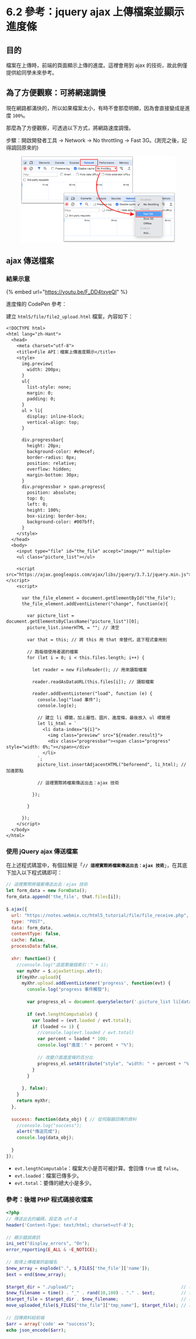 # 6.2 參考：jquery ajax 上傳檔案並顯示進度條

## 目的

檔案在上傳時，前端的頁面顯示上傳的進度。這裡會用到 ajax 的技術，故此例僅提供給同學未來參考。



## 為了方便觀察：可將網速調慢

現在網路都滿快的，所以如果檔案太小，有時不會那麼明顯，因為會直接變成是進度 `100%`。

那麼為了方便觀察，可透過以下方式，將網路速度調慢。

步驟：開啟開發者工具 → Network → No throttling → Fast 3G。(測完之後，記得調回原來的)

<figure><img src="../.gitbook/assets/network_throttling.png" alt=""><figcaption></figcaption></figure>



## ajax 傳送檔案

### 結果示意

{% embed url="https://youtu.be/F_DD4txyeQI" %}



進度條的 CodePen 參考：





建立 `html5/file/file2_upload.html` 檔案，內容如下：

```markup
<!DOCTYPE html>
<html lang="zh-Hant">
  <head>
    <meta charset="utf-8">
    <title>File API：檔案上傳進度顯示</title>
    <style>
      img.preview{
        width: 200px;
      }
      ul{
        list-style: none;
        margin: 0;
        padding: 0;
      }
      ul > li{
        display: inline-block;
        vertical-align: top;
      }

      div.progressbar{
        height: 20px;
        background-color: #e9ecef;
        border-radius: 8px;
        position: relative;
        overflow: hidden;
        margin-bottom: 30px;
      }
      div.progressbar > span.progress{
        position: absolute;
        top: 0;
        left: 0;
        height: 100%;
        box-sizing: border-box;
        background-color: #007bff;
      }
    </style>
  </head>
  <body>
    <input type="file" id="the_file" accept="image/*" multiple>
    <ul class="picture_list"></ul>

    <script src="https://ajax.googleapis.com/ajax/libs/jquery/3.7.1/jquery.min.js"></script>
    <script>

      var the_file_element = document.getElementById("the_file");
      the_file_element.addEventListener("change", function(e){

        var picture_list = document.getElementsByClassName("picture_list")[0];
        picture_list.innerHTML = ""; // 清空

        var that = this; // 將 this 用 that 來替代，底下程式會用到

        // 跑每個使用者選的檔案
        for (let i = 0; i < this.files.length; i++) {

          let reader = new FileReader(); // 用來讀取檔案

          reader.readAsDataURL(this.files[i]); // 讀取檔案

          reader.addEventListener("load", function (e) {
            console.log("load 事件");
            console.log(e);

            // 建立 li 標籤，加上屬性、圖片、進度條，最後放入 ul 標籤裡
            let li_html = `
              <li data-index="${i}">
                <img class="preview" src="${reader.result}">
                <div class="progressbar"><span class="progress" style="width: 0%;"></span></div>
              </li>
            `;
            picture_list.insertAdjacentHTML("beforeend", li_html); // 加進節點

            // 這裡實際將檔案傳送出去：ajax 技術
            
          });

        }

      });
    </script>
  </body>
</html>
```



### 使用 jQuery ajax 傳送檔案

在上述程式碼當中，有個註解是「**`// 這裡實際將檔案傳送出去：ajax 技術`**」，在其底下加入以下程式碼即可：

```javascript
// 這裡實際將檔案傳送出去：ajax 技術
let form_data = new FormData();
form_data.append('the_file', that.files[i]);

$.ajax({
  url: "https://notes.webmix.cc/html5_tutorial/file/file_receive.php",
  type: "POST",
  data: form_data,
  contentType: false,
  cache: false,
  processData:false,

  xhr: function() {
    //console.log("這是第幾個索引：" + i);
    var myXhr = $.ajaxSettings.xhr();
    if(myXhr.upload){
      myXhr.upload.addEventListener('progress', function(evt) {
        console.log("progress 事件觸發");
        
        var progress_el = document.querySelector('.picture_list li[data-index="' + i + '"] span.progress');

        if (evt.lengthComputable) {
          var loaded = (evt.loaded / evt.total);
          if (loaded <= 1) {
            //console.log(evt.loaded / evt.total)
            var percent = loaded * 100;
            console.log("進度：" + percent + "%");
            
            // 改變介面進度條的百分比
            progress_el.setAttribute("style", "width: " + percent + "%;");
          }
        }

      }, false);
    }
    return myXhr;
  },

  success: function(data_obj) { // 從伺服器回傳的資料
    //console.log("success");
    alert("傳送完成");
    console.log(data_obj);

  }
});
```

* `evt.lengthComputable`：檔案大小是否可被計算。會回傳 `true` 或 `false`。
* `evt.loaded`：檔案已傳多少。
* `evt.total`：要傳的總大小是多少。



### 參考：後端 PHP 程式碼接收檔案

```php
<?php
// 傳送出去的編碼，設定為 utf-8
header('Content-Type: text/html; charset=utf-8');

// 顯示錯誤資訊
ini_set("display_errors", "On");
error_reporting(E_ALL & ~E_NOTICE);

// 取得上傳檔案的副檔名
$new_array = explode(".", $_FILES['the_file']['name']);
$ext = end($new_array);

$target_dir = "./upload/";                                         // 存檔的相對路徑
$new_filename = time() . "_" . rand(10,100) . "." . $ext;          // 新的檔名
$target_file = $target_dir . $new_filename;                        // 存的位置 + 檔名
move_uploaded_file($_FILES["the_file"]["tmp_name"], $target_file); // 檔案真的存下來

// 回傳資料給前端
$arr = array('code' => "success");
echo json_encode($arr);
```



